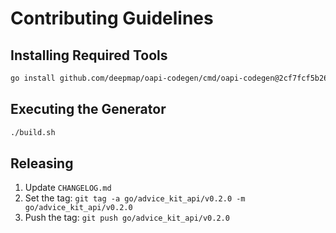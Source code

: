 # Contributing Guidelines

## Installing Required Tools

```sh
go install github.com/deepmap/oapi-codegen/cmd/oapi-codegen@2cf7fcf5b26d1a4362e7c300bd65c20f4f6c4298
```

## Executing the Generator

```sh
./build.sh
```

## Releasing

 1. Update `CHANGELOG.md`
 2. Set the tag: `git tag -a go/advice_kit_api/v0.2.0 -m go/advice_kit_api/v0.2.0`
 3. Push the tag: `git push go/advice_kit_api/v0.2.0`